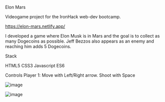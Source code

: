 Elon Mars

Videogame project for the IronHack web-dev bootcamp. 

https://elon-mars.netlify.app/

I developed a game where Elon Musk is in Mars and the goal is to collect as many Dogecoins as possible. Jeff Bezzos also appears as an enemy and reaching him adds 5 Dogecoins.


Stack

HTML5
CSS3
Javascript ES6


Controls
Player 1: Move with Left/Right arrow. Shoot with Space

![image](https://user-images.githubusercontent.com/54202438/156646829-0fef1365-b737-404c-a8ce-ec1b049d4fb6.png)


![image](https://user-images.githubusercontent.com/54202438/156647343-9cccb21a-66a2-41c2-808e-58b7e15ef29b.png)




